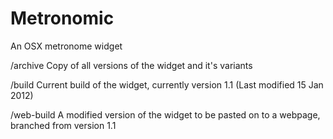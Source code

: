Metronomic
==========

An OSX metronome widget

/archive
Copy of all versions of the widget and it's variants

/build
Current build of the widget, currently version 1.1 (Last modified 15 Jan 2012)

/web-build
A modified version of the widget to be pasted on to a webpage, branched from version 1.1